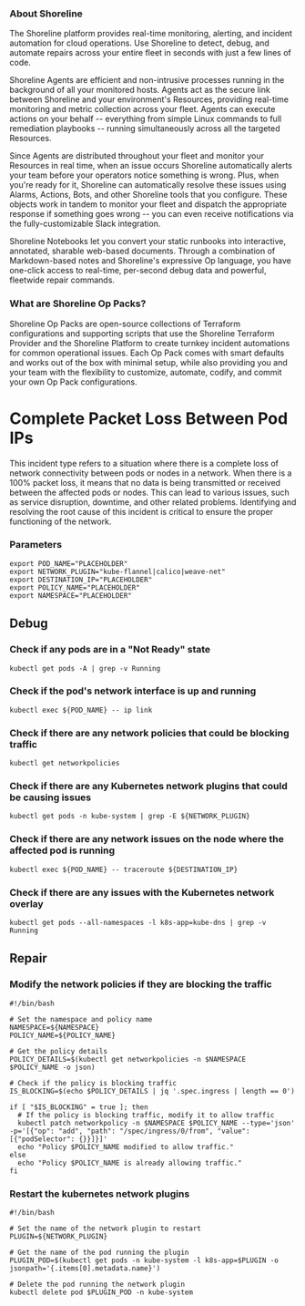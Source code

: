 
### About Shoreline
The Shoreline platform provides real-time monitoring, alerting, and incident automation for cloud operations. Use Shoreline to detect, debug, and automate repairs across your entire fleet in seconds with just a few lines of code.

Shoreline Agents are efficient and non-intrusive processes running in the background of all your monitored hosts. Agents act as the secure link between Shoreline and your environment's Resources, providing real-time monitoring and metric collection across your fleet. Agents can execute actions on your behalf -- everything from simple Linux commands to full remediation playbooks -- running simultaneously across all the targeted Resources.

Since Agents are distributed throughout your fleet and monitor your Resources in real time, when an issue occurs Shoreline automatically alerts your team before your operators notice something is wrong. Plus, when you're ready for it, Shoreline can automatically resolve these issues using Alarms, Actions, Bots, and other Shoreline tools that you configure. These objects work in tandem to monitor your fleet and dispatch the appropriate response if something goes wrong -- you can even receive notifications via the fully-customizable Slack integration.

Shoreline Notebooks let you convert your static runbooks into interactive, annotated, sharable web-based documents. Through a combination of Markdown-based notes and Shoreline's expressive Op language, you have one-click access to real-time, per-second debug data and powerful, fleetwide repair commands.

### What are Shoreline Op Packs?
Shoreline Op Packs are open-source collections of Terraform configurations and supporting scripts that use the Shoreline Terraform Provider and the Shoreline Platform to create turnkey incident automations for common operational issues. Each Op Pack comes with smart defaults and works out of the box with minimal setup, while also providing you and your team with the flexibility to customize, automate, codify, and commit your own Op Pack configurations.

# Complete Packet Loss Between Pod IPs

This incident type refers to a situation where there is a complete loss of network connectivity between pods or nodes in a network. When there is a 100% packet loss, it means that no data is being transmitted or received between the affected pods or nodes. This can lead to various issues, such as service disruption, downtime, and other related problems. Identifying and resolving the root cause of this incident is critical to ensure the proper functioning of the network.

### Parameters

```shell
export POD_NAME="PLACEHOLDER"
export NETWORK_PLUGIN="kube-flannel|calico|weave-net"
export DESTINATION_IP="PLACEHOLDER"
export POLICY_NAME="PLACEHOLDER"
export NAMESPACE="PLACEHOLDER"
```

## Debug

### Check if any pods are in a "Not Ready" state

```shell
kubectl get pods -A | grep -v Running
```

### Check if the pod's network interface is up and running

```shell
kubectl exec ${POD_NAME} -- ip link
```

### Check if there are any network policies that could be blocking traffic

```shell
kubectl get networkpolicies
```

### Check if there are any Kubernetes network plugins that could be causing issues

```shell
kubectl get pods -n kube-system | grep -E ${NETWORK_PLUGIN}
```

### Check if there are any network issues on the node where the affected pod is running

```shell
kubectl exec ${POD_NAME} -- traceroute ${DESTINATION_IP}
```

### Check if there are any issues with the Kubernetes network overlay

```shell
kubectl get pods --all-namespaces -l k8s-app=kube-dns | grep -v Running
```

## Repair

### Modify the network policies if they are blocking the traffic

```shell
#!/bin/bash

# Set the namespace and policy name
NAMESPACE=${NAMESPACE}
POLICY_NAME=${POLICY_NAME}

# Get the policy details
POLICY_DETAILS=$(kubectl get networkpolicies -n $NAMESPACE $POLICY_NAME -o json)

# Check if the policy is blocking traffic
IS_BLOCKING=$(echo $POLICY_DETAILS | jq '.spec.ingress | length == 0')

if [ "$IS_BLOCKING" = true ]; then
  # If the policy is blocking traffic, modify it to allow traffic
  kubectl patch networkpolicy -n $NAMESPACE $POLICY_NAME --type='json' -p='[{"op": "add", "path": "/spec/ingress/0/from", "value": [{"podSelector": {}}]}]'
  echo "Policy $POLICY_NAME modified to allow traffic."
else
  echo "Policy $POLICY_NAME is already allowing traffic."
fi
```

### Restart the kubernetes network plugins

```shell
#!/bin/bash

# Set the name of the network plugin to restart
PLUGIN=${NETWORK_PLUGIN}

# Get the name of the pod running the plugin
PLUGIN_POD=$(kubectl get pods -n kube-system -l k8s-app=$PLUGIN -o jsonpath='{.items[0].metadata.name}')

# Delete the pod running the network plugin
kubectl delete pod $PLUGIN_POD -n kube-system
```